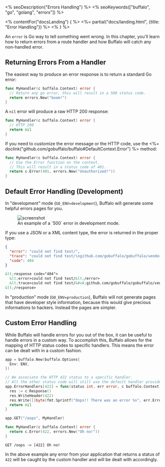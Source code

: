 <% seoDescription("Errors Handling") %>
<% seoKeywords(["buffalo", "go", "golang", "errors"]) %>

<% contentFor("docsLanding") { %>
  <%= partial("docs/landing.html", {title: "Error Handling"}) %>
<% } %>

An `error` is Go way to tell something went wrong. In this chapter, you'll learn how to return errors from a route handler and how Buffalo will catch any non-handled error.

## Returning Errors From a Handler

The easiest way to produce an error response is to return a standard Go error:
```go
func MyHandler(c buffalo.Context) error {
  // Return any go error, this will result in a 500 status code.
  return errors.New("boom!")
}
```

A `nil` error will produce a raw HTTP 200 response:
```go
func MyHandler(c buffalo.Context) error {
  // HTTP 200
  return nil
}
```

If you need to customize the error message or the HTTP code, use the <%= doclink("github.com/gobuffalo/buffalo#DefaultContext.Error") %> method:
```go
func MyHandler(c buffalo.Context) error {
  // Use the Error function on the context.
  // This will result in a status code of 401.
  return c.Error(401, errors.New("Unauthorized!"))
}
```

## Default Error Handling (Development)

In "development" mode (`GO_ENV=development`), Buffalo will generate some helpful errors pages for you.

<figure>
  <img src="/assets/images/500_example.png" title="screenshot">
  <figcaption>An example of a `500` error in development mode.</figcaption>
</figure>

If you use a JSON or a XML content type, the error is returned in the proper type:

```json
{
  "error": "could not find test/",
  "trace": "could not find test/\ngithub.com/gobuffalo/gobuffalo/vendor/github.com/gobuffalo/buffalo.(*App).fileServer.func1\n\t/home/michalakst/go/src/github.com/gobuffalo/gobuffalo/vendor/github.com/gobuffalo/buffalo/route_mappings.go:97\nnet/http.HandlerFunc.ServeHTTP\n\t/usr/local/go/src/net/http/server.go:1947\nnet/http.StripPrefix.func1\n\t/usr/local/go/src/net/http/server.go:1986\nnet/http.HandlerFunc.ServeHTTP\n\t/usr/local/go/src/net/http/server.go:1947\ngithub.com/gobuffalo/gobuffalo/vendor/github.com/gorilla/mux.(*Router).ServeHTTP\n\t/home/michalakst/go/src/github.com/gobuffalo/gobuffalo/vendor/github.com/gorilla/mux/mux.go:162\ngithub.com/gobuffalo/gobuffalo/vendor/github.com/markbates/refresh/refresh/web.ErrorChecker.func1\n\t/home/michalakst/go/src/github.com/gobuffalo/gobuffalo/vendor/github.com/markbates/refresh/refresh/web/web.go:23\nnet/http.HandlerFunc.ServeHTTP\n\t/usr/local/go/src/net/http/server.go:1947\ngithub.com/gobuffalo/gobuffalo/vendor/github.com/gobuffalo/buffalo.(*App).ServeHTTP\n\t/home/michalakst/go/src/github.com/gobuffalo/gobuffalo/vendor/github.com/gobuffalo/buffalo/server.go:127\nnet/http.serverHandler.ServeHTTP\n\t/usr/local/go/src/net/http/server.go:2694\nnet/http.(*conn).serve\n\t/usr/local/go/src/net/http/server.go:1830\nruntime.goexit\n\t/usr/local/go/src/runtime/asm_amd64.s:2361",
  "code": 404
}
```

```xml
&lt;response code="404">
  &lt;error>could not find test/&lt;/error>
  &lt;trace>could not find test/&#xA;github.com/gobuffalo/gobuffalo/vendor/github.com/gobuffalo/buffalo.(*App).fileServer.func1&#xA;&#x9;/home/michalakst/go/src/github.com/gobuffalo/gobuffalo/vendor/github.com/gobuffalo/buffalo/route_mappings.go:97&#xA;net/http.HandlerFunc.ServeHTTP&#xA;&#x9;/usr/local/go/src/net/http/server.go:1947&#xA;net/http.StripPrefix.func1&#xA;&#x9;/usr/local/go/src/net/http/server.go:1986&#xA;net/http.HandlerFunc.ServeHTTP&#xA;&#x9;/usr/local/go/src/net/http/server.go:1947&#xA;github.com/gobuffalo/gobuffalo/vendor/github.com/gorilla/mux.(*Router).ServeHTTP&#xA;&#x9;/home/michalakst/go/src/github.com/gobuffalo/gobuffalo/vendor/github.com/gorilla/mux/mux.go:162&#xA;github.com/gobuffalo/gobuffalo/vendor/github.com/markbates/refresh/refresh/web.ErrorChecker.func1&#xA;&#x9;/home/michalakst/go/src/github.com/gobuffalo/gobuffalo/vendor/github.com/markbates/refresh/refresh/web/web.go:23&#xA;net/http.HandlerFunc.ServeHTTP&#xA;&#x9;/usr/local/go/src/net/http/server.go:1947&#xA;github.com/gobuffalo/gobuffalo/vendor/github.com/gobuffalo/buffalo.(*App).ServeHTTP&#xA;&#x9;/home/michalakst/go/src/github.com/gobuffalo/gobuffalo/vendor/github.com/gobuffalo/buffalo/server.go:127&#xA;net/http.serverHandler.ServeHTTP&#xA;&#x9;/usr/local/go/src/net/http/server.go:2694&#xA;net/http.(*conn).serve&#xA;&#x9;/usr/local/go/src/net/http/server.go:1830&#xA;runtime.goexit&#xA;&#x9;/usr/local/go/src/runtime/asm_amd64.s:2361&lt;/trace>
&lt;/response>
```

In "production" mode (`GO_ENV=production`), Buffalo will not generate pages that have developer style information, because this would give precious informations to hackers. Instead the pages are simpler.

## Custom Error Handling

While Buffalo will handle errors for you out of the box, it can be useful to handle errors in a custom way. To accomplish this, Buffalo allows for the mapping of HTTP status codes to specific handlers. This means the error can be dealt with in a custom fashion.

```go
app = buffalo.New(buffalo.Options{
  Env: ENV,
})

// We associate the HTTP 422 status to a specific handler.
// All the other status code will still use the default handler provided by Buffalo.
app.ErrorHandlers[422] = func(status int, err error, c buffalo.Context) error {
  res := c.Response()
  res.WriteHeader(422)
  res.Write([]byte(fmt.Sprintf("Oops!! There was an error %s", err.Error())))
  return nil
}

app.GET("/oops", MyHandler)

func MyHandler(c buffalo.Context) error {
  return c.Error(422, errors.New("Oh no!"))
}
```

```text
GET /oops -> [422] Oh no!
```

In the above example any error from your application that returns a status of `422` will be caught by the custom handler and will be dealt with accordingly.

